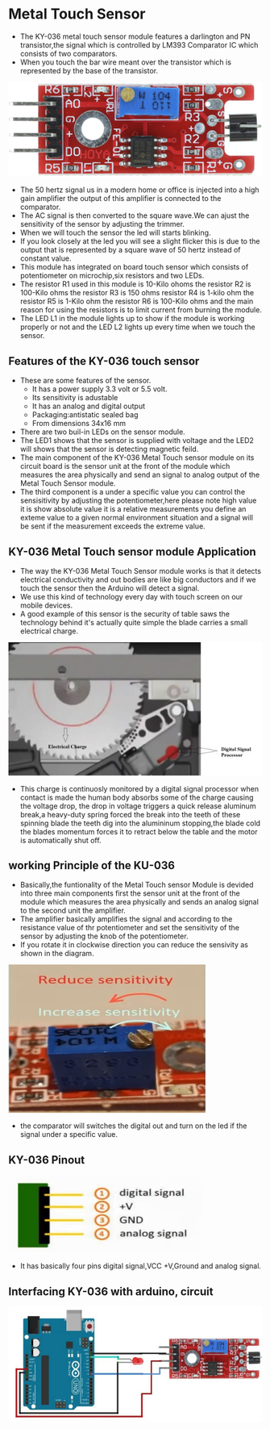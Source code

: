 # Metal Touch Sensor

- The KY-036 metal touch sensor module
features a darlington and PN transistor,the signal which is controlled by LM393 Comparator IC which consists of two comparators.
- When you touch the bar wire meant over the transistor which is represented by the base of the transistor.

![Metal touch sensor module](IMG/ky-036-metal-touch-sensor-module.jpg)

- The 50 hertz signal us in a modern home or office is injected into a high gain amplifier the output of this amplifier is connected to the comparator.
- The AC signal is then converted to the square wave.We can ajust the sensitivity of the sensor by adjusting the trimmer.
- When we will touch the sensor the led will starts blinking.
- If you look closely at the led you will see a slight flicker this is due to the output that is represented by a square wave of 50 hertz instead of constant value.
- This module has integrated on board touch sensor which consists of potentiometer on microchip,six resistors and two LEDs.
- The resistor R1 used in this module is 10-Kilo ohoms the resistor R2 is 100-Kilo ohms the resistor R3 is 150 ohms resistor R4 is 1-kilo ohm the resistor R5 is 1-Kilo ohm the resistor R6 is 100-Kilo ohms and the main reason for using the resistors is to limit current from burning the module.
- The LED L1 in the module lights up to show if the module is working properly or not and the LED L2 lights up every time when we touch the sensor.

## Features of the KY-036 touch sensor

- These are some features of the sensor.
  - It has a power supply 3.3 volt or 5.5 volt.
  - Its sensitivity is adustable
  - It has an analog and digital output
  - Packaging:antistatic sealed bag
  - From dimensions 34x16 mm
- There are two buil-in LEDs on the sensor module.
- The LED1 shows that the sensor is supplied with voltage and the LED2 will shows that the sensor is detecting magnetic feild.
- The main component of the KY-036 Metal Touch sensor module on its circuit board is the sensor unit at the front of the module which measures the area physically and send an signal to analog output of the Metal Touch Sensor module.
- The third component is a under a specific value you can control the sensisitivity by adjusting the potentiometer,here please note high value it is show absolute value it is a relative measurements you define an exteme value to a given normal environment situation and a signal will be sent if the measurement exceeds the extreme value.

## KY-036 Metal Touch sensor module Application

- The way the KY-036 Metal Touch Sensor module works is that it detects electrical conductivity and out bodies are like big conductors and if we touch the sensor then the Arduino will detect a signal.
- We use this kind of technology every day with touch screen on our mobile devices.
- A good example of this sensor is the security of table saws the technology behind it's actually quite simple the blade carries a small electrical charge.

![Metal touch sensor application](IMG/sawtooth-protection-with-metal-touch-sensor-640x336.jpg)

- This charge is continuosly monitored by a digital signal processor when contact is made the human body absorbs some of the charge causing the voltage drop, the drop in voltage triggers a quick release aluminum break,a heavy-duty spring forced the break into the teeth of these spinning blade the teeth dig into the alumininum  stopping,the blade cold the blades momentum forces it to retract below the table and the motor is automatically shut off.

## working Principle of the KU-036

- Basically,the funtionality of the Metal Touch sensor Module is devided into three main components first the sensor unit at the front of the module which measures the area physically and sends an analog signal to the second unit the amplifier.
- The amplifier basically amplifies the signal and according to the resistance value of thr potentiometer and set the sensitivity of the sensor by adjusting the knob of the potentiometer.
- If you rotate it in clockwise direction you can reduce the sensivity as shown in the diagram.

![Opartion of the sensor](IMG/ky036-metal-touch-sensor-module-sensitivity.jpg)

- the comparator will switches the digital out and turn on the led if the signal under a specific value.

## KY-036 Pinout

![Pinout configuration](IMG/pinout-of-the-ky036-metal-touch-sensor.jpg)

- It has basically four pins digital signal,VCC +V,Ground and analog signal.

## Interfacing KY-036 with arduino, circuit

![Circuit Diagram](IMG/ky036-metal-touch-sensor-with-arduino-circuit-diagram-640x291%20(1).jpg)

